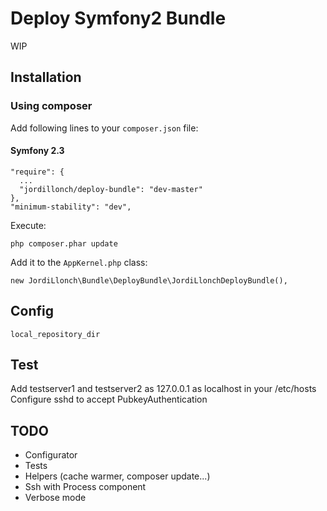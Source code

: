 # Deploy Symfony2 Bundle

WIP


## Installation

### Using composer

Add following lines to your `composer.json` file:


#### Symfony 2.3

    "require": {
      ...
      "jordillonch/deploy-bundle": "dev-master"
    },
    "minimum-stability": "dev",

Execute:

    php composer.phar update

Add it to the `AppKernel.php` class:

    new JordiLlonch\Bundle\DeployBundle\JordiLlonchDeployBundle(),



## Config

    local_repository_dir



## Test

Add testserver1 and testserver2 as 127.0.0.1 as localhost in your /etc/hosts
Configure sshd to accept PubkeyAuthentication


## TODO

- Configurator
- Tests
- Helpers (cache warmer, composer update...)
- Ssh with Process component
- Verbose mode

